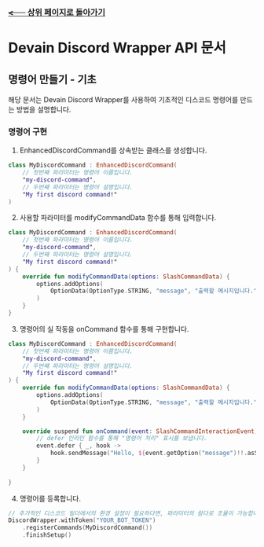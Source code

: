 ### [~~<⠀⠀~~ 상위 페이지로 돌아가기](../README.md?tab=readme-ov-file#%EC%82%AC%EC%9A%A9%EB%B2%95)

# Devain Discord Wrapper API 문서

## 명령어 만들기 - 기초

해당 문서는 Devain Discord Wrapper를 사용하여 기초적인 디스코드 명령어를 만드는 방법을 설명합니다.

### 명령어 구현

1. EnhancedDiscordCommand를 상속받는 클래스를 생성합니다.
```kotlin
class MyDiscordCommand : EnhancedDiscordCommand(
    // 첫번째 파라미터는 명령어 이름입니다. 
    "my-discord-command",
    // 두번째 파라미터는 명령어 설명입니다.
    "My first discord command!"
)
```


2. 사용할 파라미터를 modifyCommandData 함수를 통해 입력합니다.

```kotlin
class MyDiscordCommand : EnhancedDiscordCommand(
    // 첫번째 파라미터는 명령어 이름입니다. 
    "my-discord-command",
    // 두번째 파라미터는 명령어 설명입니다.
    "My first discord command!"
) {
    override fun modifyCommandData(options: SlashCommandData) {
        options.addOptions(
            OptionData(OptionType.STRING, "message", "출력할 메시지입니다.", true),
        )
    }
}
```
3. 명령어의 실 작동을 onCommand 함수를 통해 구현합니다.

```kotlin
class MyDiscordCommand : EnhancedDiscordCommand(
    // 첫번째 파라미터는 명령어 이름입니다. 
    "my-discord-command",
    // 두번째 파라미터는 명령어 설명입니다.
    "My first discord command!"
) {
    override fun modifyCommandData(options: SlashCommandData) {
        options.addOptions(
            OptionData(OptionType.STRING, "message", "출력할 메시지입니다.", true),
        )
    }

    override suspend fun onCommand(event: SlashCommandInteractionEvent) {
        // defer 인라인 함수를 통해 "명령어 처리" 표시를 보냅니다.
        event.defer { _, hook ->
            hook.sendMessage("Hello, ${event.getOption("message")!!.asString()}!").queue()
        }
    }
    
}
```

4. 명령어를 등록합니다.

```kotlin
// 추가적인 디스코드 빌더에서의 환경 설정이 필요하다면, 파라미터의 람다로 조율이 가능합니다.
DiscordWrapper.withToken("YOUR_BOT_TOKEN")
    .registerCommands(MyDiscordCommand())
    .finishSetup()
```

